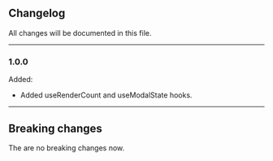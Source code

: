 ## Changelog

All changes will be documented in this file.

---

### 1.0.0
Added:
- Added useRenderCount and useModalState hooks.

---

## Breaking changes

The are no breaking changes now.
